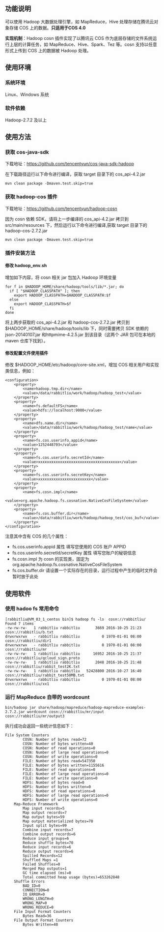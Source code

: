 ## 功能说明

可以使用 Hadoop 大数据处理引擎，如 MapReduce，Hive 处理存储在腾讯云对象存储 COS 上的数据。**只适用于COS 4.0**

**实现机制**：Hadoop cosn 插件实现了以腾讯云 COS 作为底层存储的文件系统运行上层的计算任务，如 MapReduce、Hive、Spark、Tez 等。cosn 支持以任意形式上传到 COS 上的数据被 Hadoop 处理。

## 使用环境

### 系统环境

Linux、Windows 系统

### 软件依赖

Hadoop-2.7.2 及以上

## 使用方法

### 获取 cos-java-sdk

下载地址：https://github.com/tencentyun/cos-java-sdk-hadoop

在下载路径运行以下命令进行编译，获取 target 目录下的 cos_api-4.2.jar

```
mvn clean package -Dmaven.test.skip=true
```

### 获取 hadoop-cos 插件

下载地址：https://github.com/tencentyun/hadoop-cosn

因为 cosn 依赖 SDK，请将上一步编译的 cos_api-4.2.jar 拷贝到 src/main/resources 下，然后运行以下命令进行编译,获取 target 目录下的 hadoop-cos-2.7.2.jar

```
mvn clean package -Dmaven.test.skip=true
```

### 插件安装方法

#### 修改 hadoop_env.sh

增加如下内容，将 cosn 相关 jar 包加入 Hadoop 环境变量

```
for f in $HADOOP_HOME/share/hadoop/tools/lib/*.jar; do
  if [ "$HADOOP_CLASSPATH" ]; then
    export HADOOP_CLASSPATH=$HADOOP_CLASSPATH:$f
  else
    export HADOOP_CLASSPATH=$f
  fi
done
```

将上两步获取的 cos_api-4.2.jar 和 hadoop-cos-2.7.2.jar 拷贝到 $HADOOP_HOME/share/hadoop/tools/lib 下，同时需要拷贝 SDK 依赖的 json-20140107.jar 和httpmime-4.2.5.jar 到该目录（这两个 JAR 包可在本地的 maven 仓库下找到）。

#### 修改配置文件使用插件

修改 $HADOOP_HOME/etc/hadoop/core-site.xml，增加 COS 相关用户和实现类信息，例如：

```
<configuration>
    <property>
        <name>hadoop.tmp.dir</name>
        <value>/data/rabbitliu/work/hadoop/hadoop_test</value>
    </property>
    <property>
        <name>fs.defaultFS</name>
        <value>hdfs://localhost:9000</value>
    </property>
    <property> 
        <name>dfs.name.dir</name>           
        <value>/data/rabbitliu/work/hadoop/hadoop_test/name</value> 
    </property>
    <property> 
        <name>fs.cos.userinfo.appid</name>           
        <value>1252448703</value> 
    </property>
    <property> 
        <name>fs.cos.userinfo.secretId</name>           
        <value>xxxxxxxxxxxxxxxxxxxxxxxxxxxxxxxxxxxxx</value> 
    </property>
    <property> 
        <name>fs.cos.userinfo.secretKey</name>           
        <value>xxxxxxxxxxxxxxxxxxxxxxxx</value> 
    </property>
    <property>
        <name>fs.cosn.impl</name>
        <value>org.apache.hadoop.fs.cosnative.NativeCosFileSystem</value>
    </property>
    <property>
        <name>fs.cos.buffer.dir</name>
        <value>/data/rabbitliu/work/hadoop/hadoop_test/cos_buf</value>
    </property>
</configuration>
```

注意其中含有 COS 的几个属性：

- fs.cos.userinfo.appid 属性 填写您使用的 COS 账户 APPID
- fs.cos.userinfo.secretId/secretKey 属性 填写您账户的秘钥信息
- fs.cosn.impl 为 cosn 的实现类，固定为 org.apache.hadoop.fs.cosnative.NativeCosFileSystem
- fs.cos.buffer.dir 请设置一个实际存在的目录，运行过程中产生的临时文件会暂时放于此处

## 使用软件

### 使用 hadoo fs 常用命令

```
[rabbitliu@VM_83_1_centos bin]$ hadoop fs -ls  cosn://rabbitliu/
Found 7 items
-rw-rw-rw-   1 rabbitliu rabbitliu       3669 2016-10-25 21:23 cosn://rabbitliu/b.txt
drwxrwxrwx   - rabbitliu rabbitliu          0 1970-01-01 08:00 cosn://rabbitliu/dir1
drwxrwxrwx   - rabbitliu rabbitliu          0 1970-01-01 08:00 cosn://rabbitliu/mr
-rw-rw-rw-   1 rabbitliu rabbitliu      16952 2016-10-25 21:37 cosn://rabbitliu/qcloud_sign.proto
-rw-rw-rw-   1 rabbitliu rabbitliu       2048 2016-10-25 21:48 cosn://rabbitliu/rabbit_test2K.txt
-rw-rw-rw-   1 rabbitliu rabbitliu   52428800 2016-10-27 16:40 cosn://rabbitliu/rabbit_test50MB.txt
drwxrwxrwx   - rabbitliu rabbitliu          0 1970-01-01 08:00 cosn://rabbitliu/xx1
```

### 运行 MapReduce 自带的 wordcount

```
bin/hadoop jar share/hadoop/mapreduce/hadoop-mapreduce-examples-2.7.2.jar wordcount cosn://rabbitliu/mr/input cosn://rabbitliu/mr/output3
```

执行成功会返回一些统计信息如下：

```
File System Counters
		COSN: Number of bytes read=72
		COSN: Number of bytes written=40
		COSN: Number of read operations=0
		COSN: Number of large read operations=0
		COSN: Number of write operations=0
		FILE: Number of bytes read=547350
		FILE: Number of bytes written=1155616
		FILE: Number of read operations=0
		FILE: Number of large read operations=0
		FILE: Number of write operations=0
		HDFS: Number of bytes read=0
		HDFS: Number of bytes written=0
		HDFS: Number of read operations=0
		HDFS: Number of large read operations=0
		HDFS: Number of write operations=0
	Map-Reduce Framework
		Map input records=5
		Map output records=7
		Map output bytes=59
		Map output materialized bytes=70
		Input split bytes=99
		Combine input records=7
		Combine output records=6
		Reduce input groups=6
		Reduce shuffle bytes=70
		Reduce input records=6
		Reduce output records=6
		Spilled Records=12
		Shuffled Maps =1
		Failed Shuffles=0
		Merged Map outputs=1
		GC time elapsed (ms)=0
		Total committed heap usage (bytes)=653262848
	Shuffle Errors
		BAD_ID=0
		CONNECTION=0
		IO_ERROR=0
		WRONG_LENGTH=0
		WRONG_MAP=0
		WRONG_REDUCE=0
	File Input Format Counters 
		Bytes Read=36
	File Output Format Counters 
		Bytes Written=40
```


